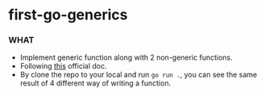 # first-go-generics

### WHAT
- Implement generic function along with 2 non-generic functions.
- Following [this](https://go.dev/doc/tutorial/generics) official doc.
- By clone the repo to your local and run ```go run .```, you can see the same result of 4 different way of writing a function. 
